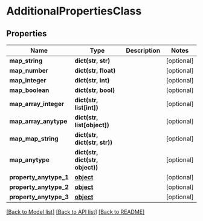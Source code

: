 # AdditionalPropertiesClass

## Properties
Name | Type | Description | Notes
------------ | ------------- | ------------- | -------------
**map_string** | **dict(str, str)** |  | [optional] 
**map_number** | **dict(str, float)** |  | [optional] 
**map_integer** | **dict(str, int)** |  | [optional] 
**map_boolean** | **dict(str, bool)** |  | [optional] 
**map_array_integer** | **dict(str, list[int])** |  | [optional] 
**map_array_anytype** | **dict(str, list[object])** |  | [optional] 
**map_map_string** | **dict(str, dict(str, str))** |  | [optional] 
**map_anytype** | **dict(str, dict(str, object))** |  | [optional] 
**property_anytype_1** | [**object**](.md) |  | [optional] 
**property_anytype_2** | [**object**](.md) |  | [optional] 
**property_anytype_3** | [**object**](.md) |  | [optional] 

[[Back to Model list]](../README.md#documentation-for-models) [[Back to API list]](../README.md#documentation-for-api-endpoints) [[Back to README]](../README.md)


